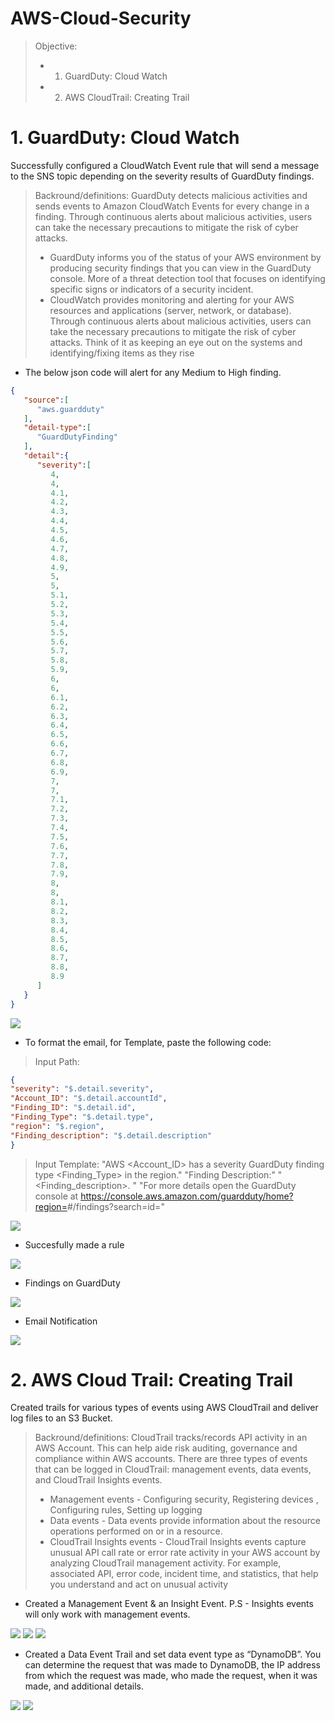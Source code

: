 # AWS-Cloud-Security

> Objective: 
>* 1. GuardDuty: Cloud Watch
>* 2. AWS CloudTrail: Creating Trail


# 1. GuardDuty: Cloud Watch

Successfully configured a CloudWatch Event rule that will send a message to the SNS topic depending on the severity results of GuardDuty findings.

> Backround/definitions: GuardDuty detects malicious activities and sends events to Amazon CloudWatch Events for every change in a finding. Through continuous alerts about malicious activities, users can take the necessary precautions to mitigate the risk of cyber attacks.
>* GuardDuty informs you of the status of your AWS environment by producing security findings that you can view in the GuardDuty console. More of a threat detection tool that focuses on identifying specific signs or indicators of a security incident.
>* CloudWatch provides monitoring and alerting for your AWS resources and applications (server, network, or database). Through continuous alerts about malicious activities, users can take the necessary precautions to mitigate the risk of cyber attacks. Think of it as keeping an eye out on the systems and identifying/fixing items as they rise

* The below json code will alert for any Medium to High finding.
```Json
{
   "source":[
      "aws.guardduty"
   ],
   "detail-type":[
      "GuardDutyFinding"
   ],
   "detail":{
      "severity":[
         4,
         4,
         4.1,
         4.2,
         4.3,
         4.4,
         4.5,
         4.6,
         4.7,
         4.8,
         4.9,
         5,
         5,
         5.1,
         5.2,
         5.3,
         5.4,
         5.5,
         5.6,
         5.7,
         5.8,
         5.9,
         6,
         6,
         6.1,
         6.2,
         6.3,
         6.4,
         6.5,
         6.6,
         6.7,
         6.8,
         6.9,
         7,
         7,
         7.1,
         7.2,
         7.3,
         7.4,
         7.5,
         7.6,
         7.7,
         7.8,
         7.9,
         8,
         8,
         8.1,
         8.2,
         8.3,
         8.4,
         8.5,
         8.6,
         8.7,
         8.8,
         8.9
      ]
   }
}
```

<img src="pics/16.png">

* To format the email, for Template, paste the following code:

> Input Path:
``` json
{
"severity": "$.detail.severity",
"Account_ID": "$.detail.accountId",
"Finding_ID": "$.detail.id",
"Finding_Type": "$.detail.type",
"region": "$.region",
"Finding_description": "$.detail.description"
}
```

> Input Template:
"AWS <Account_ID> has a severity <severity> GuardDuty finding type <Finding_Type> in the
<region> region."
"Finding Description:"
"<Finding_description>. "
"For more details open the GuardDuty console at
https://console.aws.amazon.com/guardduty/home?region=<region>#/findings?search=id=<Findi
ng_ID>"

<img src="pics/19.png">

* Succesfully made a rule
  
<img src="pics/21.png">

* Findings on GuardDuty

<img src="pics/24.png">

* Email Notification

<img src="pics/25.png">



# 2. AWS Cloud Trail: Creating Trail 

Created trails for various types of events using AWS CloudTrail and deliver log files to an S3 Bucket.

> Backround/definitions: CloudTrail tracks/records API activity in an AWS Account. This can help aide risk auditing, governance and compliance within AWS accounts. There are three types of events that can be logged in CloudTrail: management events, data events, and CloudTrail Insights events.
>* Management events - Configuring security, Registering devices , Configuring rules, Setting up logging
>* Data events - Data events provide information about the resource operations performed on or in a resource.
>* CloudTrail Insights events - CloudTrail Insights events capture unusual API call rate or error rate activity in your AWS account by analyzing CloudTrail management activity. For example, associated API, error code, incident time, and statistics, that help you understand and act on unusual activity

* Created a Management Event & an Insight Event. P.S - Insights events will only work with management events.
  
<img src="pics/CT 1.png">

<img src="pics/CT 2.png">

<img src="pics/CT 3.png"> 

* Created a Data Event Trail and set data event type as “DynamoDB”. You can determine the request that was made to
DynamoDB, the IP address from which the request was made, who made the request, when it
was made, and additional details.

<img src="pics/CT 4.png">

<img src="pics/CT 5.png">



